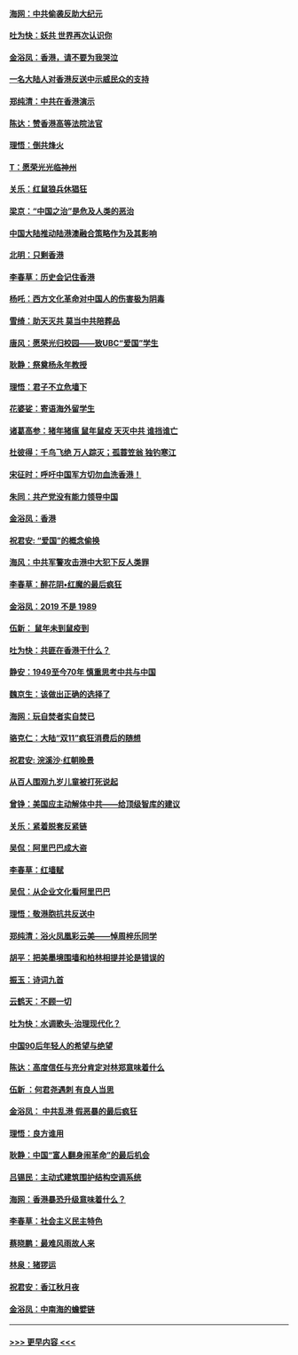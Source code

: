 #### [海网：中共偷袭反助大纪元](../pages/nsc993/n11673515.md?t=11221955) 
#### [吐为快：妖共 世界再次认识你](../pages/nsc993/n11673506.md?t=11221955) 
#### [金浴凤：香港，请不要为我哭泣](../pages/nsc993/n11673248.md?t=11221955) 
#### [一名大陆人对香港反送中示威民众的支持](../pages/nsc993/n11672615.md?t=11221955) 
#### [郑纯清：中共在香港演示](../pages/nsc993/n11670539.md?t=11221955) 
#### [陈达：赞香港高等法院法官](../pages/nsc993/n11669542.md?t=11221955) 
#### [理悟：倒共烽火](../pages/nsc993/n11668844.md?t=11221955) 
#### [T：愿荣光光临神州](../pages/nsc993/n11668421.md?t=11221955) 
#### [关乐：红鼠狼兵休猖狂](../pages/nsc993/n11668378.md?t=11221955) 
#### [梁京：“中国之治”是危及人类的恶治](../pages/nsc993/n11668328.md?t=11221955) 
#### [中国大陆推动陆港澳融合策略作为及其影响](../pages/nsc993/n11668157.md?t=11221955) 
#### [北明：只剩香港](../pages/nsc993/n11668002.md?t=11221955) 
#### [李春草：历史会记住香港](../pages/nsc993/n11667927.md?t=11221955) 
#### [杨吒：西方文化革命对中国人的伤害极为阴毒](../pages/nsc993/n11664521.md?t=11221955) 
#### [雪绮：助天灭共 莫当中共陪葬品](../pages/nsc993/n11662650.md?t=11221955) 
#### [唐风：愿荣光归校园——致UBC“爱国”学生](../pages/nsc993/n11662194.md?t=11221955) 
#### [耿静：祭奠杨永年教授](../pages/nsc993/n11662514.md?t=11221955) 
#### [理悟：君子不立危墙下](../pages/nsc993/n11662172.md?t=11221955) 
#### [花婆娑：寄语海外留学生](../pages/nsc993/n11662121.md?t=11221955) 
#### [诸葛高参：猪年猪瘟 鼠年鼠疫 天灭中共 谁挡谁亡](../pages/nsc993/n11661980.md?t=11221955) 
#### [杜彼得：千鸟飞绝 万人踪灭；孤蓑笠翁 独钓寒江](../pages/nsc993/n11661170.md?t=11221955) 
#### [宋征时：呼吁中国军方切勿血洗香港！](../pages/nsc993/n11415318.md?t=11221955) 
#### [朱同：共产党没有能力领导中国](../pages/nsc993/n11660421.md?t=11221955) 
#### [金浴凤：香港](../pages/nsc993/n11660419.md?t=11221955) 
#### [祝君安: “爱国”的概念偷换](../pages/nsc993/n11659706.md?t=11221955) 
#### [海风：中共军警攻击港中大犯下反人类罪](../pages/nsc993/n11659632.md?t=11221955) 
#### [李春草：醉花阴•红魔的最后疯狂](../pages/nsc993/n11659287.md?t=11221955) 
#### [金浴凤：2019 不是 1989](../pages/nsc993/n11657663.md?t=11221955) 
#### [伍新： 鼠年未到鼠疫到](../pages/nsc993/n11655098.md?t=11221955) 
#### [吐为快：共匪在香港干什么？](../pages/nsc993/n11654891.md?t=11221955) 
#### [静安：1949至今70年 慎重思考中共与中国](../pages/nsc993/n11651244.md?t=11221955) 
#### [魏京生：该做出正确的选择了](../pages/nsc993/n11653084.md?t=11221955) 
#### [海网：玩自焚者实自焚已](../pages/nsc993/n11652423.md?t=11221955) 
#### [骆克仁：大陆“双11”疯狂消费后的随想](../pages/nsc993/n11652305.md?t=11221955) 
#### [祝君安: 浣溪沙·红朝晚景](../pages/nsc993/n11652258.md?t=11221955) 
#### [从百人围观九岁儿童被打死说起](../pages/nsc993/n11651030.md?t=11221955) 
#### [曾铮：美国应主动解体中共——给顶级智库的建议](../pages/nsc993/n11649888.md?t=11221955) 
#### [关乐：紧着脱套反紧链](../pages/nsc993/n11649069.md?t=11221955) 
#### [吴侃：阿里巴巴成大盗](../pages/nsc993/n11645523.md?t=11221955) 
#### [李春草：红墙赋](../pages/nsc993/n11646389.md?t=11221955) 
#### [吴侃：从企业文化看阿里巴巴](../pages/nsc993/n11645476.md?t=11221955) 
#### [理悟：敬港胞抗共反送中](../pages/nsc993/n11645466.md?t=11221955) 
#### [郑纯清：浴火凤凰彩云美——悼周梓乐同学](../pages/nsc993/n11645155.md?t=11221955) 
#### [胡平：把美墨境围墙和柏林相提并论是错误的](../pages/nsc993/n11645134.md?t=11221955) 
#### [振玉：诗词九首](../pages/nsc993/n11644081.md?t=11221955) 
#### [云鹤天：不顾一切](../pages/nsc993/n11643508.md?t=11221955) 
#### [吐为快：水调歌头·治理现代化？](../pages/nsc993/n11643485.md?t=11221955) 
#### [中国90后年轻人的希望与绝望](../pages/nsc993/n11642317.md?t=11221955) 
#### [陈达：高度信任与充分肯定对林郑意味着什么](../pages/nsc993/n11641441.md?t=11221955) 
#### [伍新 ：何君尧遇刺 有良人当思](../pages/nsc993/n11641503.md?t=11221955) 
#### [金浴凤： 中共乱港  假恶暴的最后疯狂](../pages/nsc993/n11641495.md?t=11221955) 
#### [理悟：良方谁用](../pages/nsc993/n11641463.md?t=11221955) 
#### [耿静：中国“富人翻身闹革命”的最后机会](../pages/nsc993/n11640655.md?t=11221955) 
#### [吕锡民：主动式建筑围护结构空调系统](../pages/nsc993/n11640168.md?t=11221955) 
#### [海网：香港暴恐升级意味着什么？](../pages/nsc993/n11635904.md?t=11221955) 
#### [李春草：社会主义民主特色](../pages/nsc993/n11634657.md?t=11221955) 
#### [蔡晓鹏：最难风雨故人来](../pages/nsc993/n11633145.md?t=11221955) 
#### [林泉：猪猡运](../pages/nsc993/n11631469.md?t=11221955) 
#### [祝君安：香江秋月夜](../pages/nsc993/n11631440.md?t=11221955) 
#### [金浴凤：中南海的蟾嬖链](../pages/nsc993/n11631290.md?t=11221955) 

----
#### [ >>> 更早内容 <<< ](../indexes/nsc993-earlier.md)
